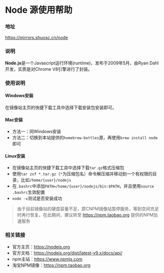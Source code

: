 # Node 源使用帮助

### 地址

https://mirrors.shuosc.cn/node

### 说明

**Node.js**是一个Javascript运行环境(runtime)，发布于2009年5月，由Ryan Dahl开发，实质是对Chrome V8引擎进行了封装。

### 使用说明

#### Windows安装

在镜像站主页的快捷下载工具中选择下载安装包安装即可。

#### Mac安装

- 方法一：同Windows安装
- 方法二：切换到本站提供的`homebrew-bottles`源，再使用`brew install node`即可

#### Linux安装

- 在镜像站主页的快捷下载工具中选择下载`tar.gz`格式压缩包
- 使用`tar zxf *.tar.gz`（`*`为压缩包名）命令解压缩并移动到一个有权限的目录，比如`/home/{user}/nodejs`
- 在`.bashrc`中添加`PATH=/home/{user}/nodejs/bin:$PATH`，并且使用`source .bashrc`生效配置
- `node -v`测试是否安装成功

> 由于目前镜像站的硬盘容量不足，原CNPM镜像站暂停服务，等到空间充足时再行恢复。在此期间，建议转至 https://npm.taobao.org 提供的NPM加速服务


### 相关链接

- 官方主页：https://nodejs.org
- 官方文档：https://nodejs.org/dist/latest-v9.x/docs/api/
- npm主站：https://www.npmjs.com
- 淘宝NPM镜像：https://npm.taobao.org
